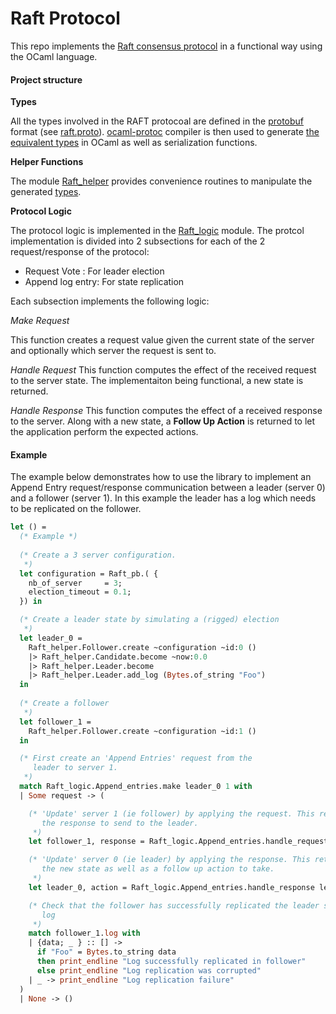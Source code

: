 # Raft Protocol

This repo implements the [Raft consensus protocol](https://raft.github.io/) in a functional way using the 
OCaml language. 

#### Project structure

**Types** 

All the types involved in the RAFT protocoal are defined in the 
[protobuf](https://developers.google.com/protocol-buffers/) format (see [raft.proto](src/raft.proto)). 
[ocaml-protoc](https://github.com/mransan/ocaml-protoc/) compiler is then used to 
generate [the equivalent types](src/raft_pb.mli) in OCaml as well as serialization functions.


**Helper Functions** 

The module [Raft_helper](src/raft_helper.mli) provides convenience routines to manipulate the 
generated [types](src/raft_pb.mli). 


**Protocol Logic** 

The protocol logic is implemented in the [Raft_logic](src/raft_logic.mli) module. The protcol implementation
is divided into 2 subsections for each of the 2 request/response of the protocol:
* Request Vote : For leader election 
* Append log entry: For state replication 

Each subsection implements the following logic:

*Make Request*

This function creates a request value given the current state of the server and optionally which
server the request is sent to. 

*Handle Request*
This function computes the effect of the received request to the server state. The implementaiton being 
functional, a new state is returned. 

*Handle Response*
This function computes the effect of a received response to the server. Along with a new state, a 
**Follow Up Action** is returned to let the application perform the expected actions. 


#### Example

The example below demonstrates how to use the library to implement an Append Entry request/response
communication between a leader (server 0) and a follower (server 1). In this example the 
leader has a log which needs to be replicated on the follower. 

```OCaml
let () = 
  (* Example *)
  
  (* Create a 3 server configuration. 
   *) 
  let configuration = Raft_pb.( {
    nb_of_server     = 3;
    election_timeout = 0.1;
  }) in 

  (* Create a leader state by simulating a (rigged) election
   *)
  let leader_0 = 
    Raft_helper.Follower.create ~configuration ~id:0 () 
    |> Raft_helper.Candidate.become ~now:0.0 
    |> Raft_helper.Leader.become 
    |> Raft_helper.Leader.add_log (Bytes.of_string "Foo") 
  in 
  
  (* Create a follower
   *)
  let follower_1 = 
    Raft_helper.Follower.create ~configuration ~id:1 () 
  in 

  (* First create an 'Append Entries' request from the 
     leader to server 1.
   *) 
  match Raft_logic.Append_entries.make leader_0 1 with
  | Some request -> (

    (* 'Update' server 1 (ie follower) by applying the request. This returns
       the response to send to the leader. 
     *)
    let follower_1, response = Raft_logic.Append_entries.handle_request follower_1 request in 

    (* 'Update' server 0 (ie leader) by applying the response. This returns
       the new state as well as a follow up action to take. 
     *)
    let leader_0, action = Raft_logic.Append_entries.handle_response leader_0 response in 

    (* Check that the follower has successfully replicated the leader single
       log
     *)
    match follower_1.log with
    | {data; _ } :: [] -> 
      if "Foo" = Bytes.to_string data
      then print_endline "Log successfully replicated in follower"
      else print_endline "Log replication was corrupted"
    | _ -> print_endline "Log replication failure"
  )
  | None -> () 
```
